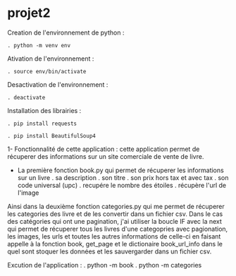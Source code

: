 # projet2
Creation de l'environnement de python : 

    . python -m venv env 

 Ativation de l'environnement : 

    . source env/bin/activate

Desactivation de l'environnement : 

    . deactivate

Installation des librairies : 

    . pip install requests 

    . pip install BeautifulSoup4



1- Fonctionnalité de cette application : 
cette application  permet de récuperer des informations sur un site comerciale de vente de livre.

- La première fonction book.py qui permet de récuperer les informations sur un livre 
    . sa description 
    . son titre 
    . son prix hors tax et avec tax 
    . son code universal (upc)
    . recupére le nombre des étoiles 
    . récupère l'url de l'image

Ainsi dans la deuxième fonction categories.py qui me permet de récuperer les categories des livre et de les convertir dans un fichier csv. 
Dans le cas des catégories qui ont une pagination, j'ai utiliser la boucle IF avec la next qui permet de récuperer tous les livres d'une categopries avec pagionation, les images, les urls et toutes les autres informations de celle-ci en faisant appelle à la fonction book, get_page et le dictionaire book_url_info dans le quel sont stoquer les données et les sauvergarder dans un fichier csv.  

Excution de l'application :
 . python -m book
 . python -m categories